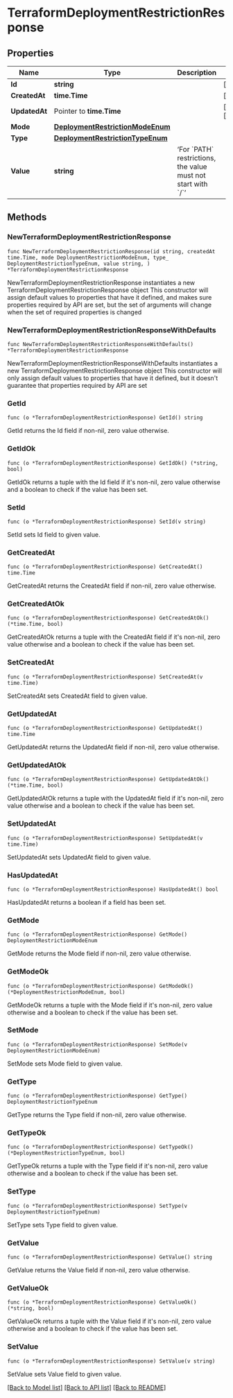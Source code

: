 # TerraformDeploymentRestrictionResponse

## Properties

Name | Type | Description | Notes
------------ | ------------- | ------------- | -------------
**Id** | **string** |  | [readonly] 
**CreatedAt** | **time.Time** |  | [readonly] 
**UpdatedAt** | Pointer to **time.Time** |  | [optional] [readonly] 
**Mode** | [**DeploymentRestrictionModeEnum**](DeploymentRestrictionModeEnum.md) |  | 
**Type** | [**DeploymentRestrictionTypeEnum**](DeploymentRestrictionTypeEnum.md) |  | 
**Value** | **string** | ‘For &#x60;PATH&#x60; restrictions, the value must not start with &#x60;/&#x60;’ | 

## Methods

### NewTerraformDeploymentRestrictionResponse

`func NewTerraformDeploymentRestrictionResponse(id string, createdAt time.Time, mode DeploymentRestrictionModeEnum, type_ DeploymentRestrictionTypeEnum, value string, ) *TerraformDeploymentRestrictionResponse`

NewTerraformDeploymentRestrictionResponse instantiates a new TerraformDeploymentRestrictionResponse object
This constructor will assign default values to properties that have it defined,
and makes sure properties required by API are set, but the set of arguments
will change when the set of required properties is changed

### NewTerraformDeploymentRestrictionResponseWithDefaults

`func NewTerraformDeploymentRestrictionResponseWithDefaults() *TerraformDeploymentRestrictionResponse`

NewTerraformDeploymentRestrictionResponseWithDefaults instantiates a new TerraformDeploymentRestrictionResponse object
This constructor will only assign default values to properties that have it defined,
but it doesn't guarantee that properties required by API are set

### GetId

`func (o *TerraformDeploymentRestrictionResponse) GetId() string`

GetId returns the Id field if non-nil, zero value otherwise.

### GetIdOk

`func (o *TerraformDeploymentRestrictionResponse) GetIdOk() (*string, bool)`

GetIdOk returns a tuple with the Id field if it's non-nil, zero value otherwise
and a boolean to check if the value has been set.

### SetId

`func (o *TerraformDeploymentRestrictionResponse) SetId(v string)`

SetId sets Id field to given value.


### GetCreatedAt

`func (o *TerraformDeploymentRestrictionResponse) GetCreatedAt() time.Time`

GetCreatedAt returns the CreatedAt field if non-nil, zero value otherwise.

### GetCreatedAtOk

`func (o *TerraformDeploymentRestrictionResponse) GetCreatedAtOk() (*time.Time, bool)`

GetCreatedAtOk returns a tuple with the CreatedAt field if it's non-nil, zero value otherwise
and a boolean to check if the value has been set.

### SetCreatedAt

`func (o *TerraformDeploymentRestrictionResponse) SetCreatedAt(v time.Time)`

SetCreatedAt sets CreatedAt field to given value.


### GetUpdatedAt

`func (o *TerraformDeploymentRestrictionResponse) GetUpdatedAt() time.Time`

GetUpdatedAt returns the UpdatedAt field if non-nil, zero value otherwise.

### GetUpdatedAtOk

`func (o *TerraformDeploymentRestrictionResponse) GetUpdatedAtOk() (*time.Time, bool)`

GetUpdatedAtOk returns a tuple with the UpdatedAt field if it's non-nil, zero value otherwise
and a boolean to check if the value has been set.

### SetUpdatedAt

`func (o *TerraformDeploymentRestrictionResponse) SetUpdatedAt(v time.Time)`

SetUpdatedAt sets UpdatedAt field to given value.

### HasUpdatedAt

`func (o *TerraformDeploymentRestrictionResponse) HasUpdatedAt() bool`

HasUpdatedAt returns a boolean if a field has been set.

### GetMode

`func (o *TerraformDeploymentRestrictionResponse) GetMode() DeploymentRestrictionModeEnum`

GetMode returns the Mode field if non-nil, zero value otherwise.

### GetModeOk

`func (o *TerraformDeploymentRestrictionResponse) GetModeOk() (*DeploymentRestrictionModeEnum, bool)`

GetModeOk returns a tuple with the Mode field if it's non-nil, zero value otherwise
and a boolean to check if the value has been set.

### SetMode

`func (o *TerraformDeploymentRestrictionResponse) SetMode(v DeploymentRestrictionModeEnum)`

SetMode sets Mode field to given value.


### GetType

`func (o *TerraformDeploymentRestrictionResponse) GetType() DeploymentRestrictionTypeEnum`

GetType returns the Type field if non-nil, zero value otherwise.

### GetTypeOk

`func (o *TerraformDeploymentRestrictionResponse) GetTypeOk() (*DeploymentRestrictionTypeEnum, bool)`

GetTypeOk returns a tuple with the Type field if it's non-nil, zero value otherwise
and a boolean to check if the value has been set.

### SetType

`func (o *TerraformDeploymentRestrictionResponse) SetType(v DeploymentRestrictionTypeEnum)`

SetType sets Type field to given value.


### GetValue

`func (o *TerraformDeploymentRestrictionResponse) GetValue() string`

GetValue returns the Value field if non-nil, zero value otherwise.

### GetValueOk

`func (o *TerraformDeploymentRestrictionResponse) GetValueOk() (*string, bool)`

GetValueOk returns a tuple with the Value field if it's non-nil, zero value otherwise
and a boolean to check if the value has been set.

### SetValue

`func (o *TerraformDeploymentRestrictionResponse) SetValue(v string)`

SetValue sets Value field to given value.



[[Back to Model list]](../README.md#documentation-for-models) [[Back to API list]](../README.md#documentation-for-api-endpoints) [[Back to README]](../README.md)



